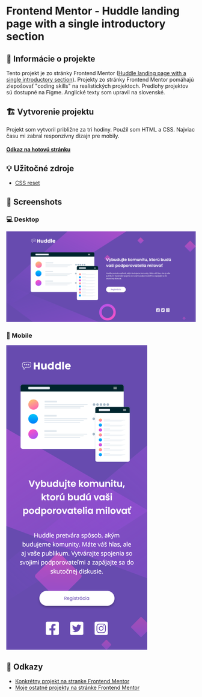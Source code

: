 # Frontend Mentor - Huddle landing page with a single introductory section

## 📝 Informácie o projekte

Tento projekt je zo stránky Frontend Mentor ([Huddle landing page with a single introductory section](https://www.frontendmentor.io/challenges/huddle-landing-page-with-a-single-introductory-section-B_2Wvxgi0)). Projekty zo stránky Frontend Mentor pomáhajú zlepošovať "coding skills" na realistických projektoch. Predlohy projektov sú dostupné na Figme. Anglické texty som upravil na slovenské.

## 🏗️ Vytvorenie projektu

Projekt som vytvoril približne za tri hodiny. Použil som HTML a CSS. Najviac času mi zabral responzívny dizajn pre mobily.

#### [Odkaz na hotovú stránku](https://tomasdunik.github.io/frontend-mentor-newbie-huddle-landing-page-with-single-introductory-section/)

## 💡 Užitočné zdroje

- [CSS reset](https://www.joshwcomeau.com/css/custom-css-reset/)

## 📸 Screenshots

### 💻 Desktop

![](./images/screenshot-desktop.png)

### 📱 Mobile

![](./images/screenshot-mobile.png)

## 🔗 Odkazy

- [Konkrétny projekt na stranke Frontend Mentor](https://www.frontendmentor.io/solutions/huddle-landing-page-with-a-single-introductory-section-EsKgfWitXC)
- [Moje ostatné projekty na stránke Frontend Mentor](https://www.frontendmentor.io/profile/WeekendsProgrammer)
